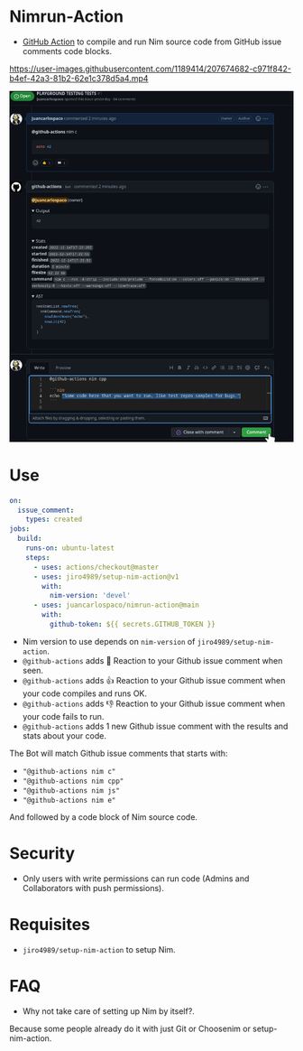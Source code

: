 # Nimrun-Action

- [GitHub Action](https://github.com/features/actions) to compile and run Nim source code from GitHub issue comments code blocks.

https://user-images.githubusercontent.com/1189414/207674682-c971f842-b4ef-42a3-81b2-62e1c378d5a4.mp4


![](https://raw.githubusercontent.com/juancarlospaco/nimrun-action/nim/screenshot.png)


# Use

```yaml
on:
  issue_comment:
    types: created
jobs:
  build:
    runs-on: ubuntu-latest
    steps:
      - uses: actions/checkout@master
      - uses: jiro4989/setup-nim-action@v1
        with:
          nim-version: 'devel'
      - uses: juancarlospaco/nimrun-action@main
        with:
          github-token: ${{ secrets.GITHUB_TOKEN }}
```

- Nim version to use depends on `nim-version` of `jiro4989/setup-nim-action`.
- `@github-actions` adds :eyes: Reaction to your Github issue comment when seen.
- `@github-actions` adds :+1: Reaction to your Github issue comment when your code compiles and runs OK.
- `@github-actions` adds :-1: Reaction to your Github issue comment when your code fails to run.
- `@github-actions` adds 1 new Github issue comment with the results and stats about your code.

The Bot will match Github issue comments that starts with:

- `"@github-actions nim c"`
- `"@github-actions nim cpp"`
- `"@github-actions nim js"`
- `"@github-actions nim e"`

And followed by a code block of Nim source code.


# Security

- Only users with write permissions can run code (Admins and Collaborators with push permissions).


# Requisites

- `jiro4989/setup-nim-action` to setup Nim.


# FAQ

- Why not take care of setting up Nim by itself?.

Because some people already do it with just Git or Choosenim or setup-nim-action.
